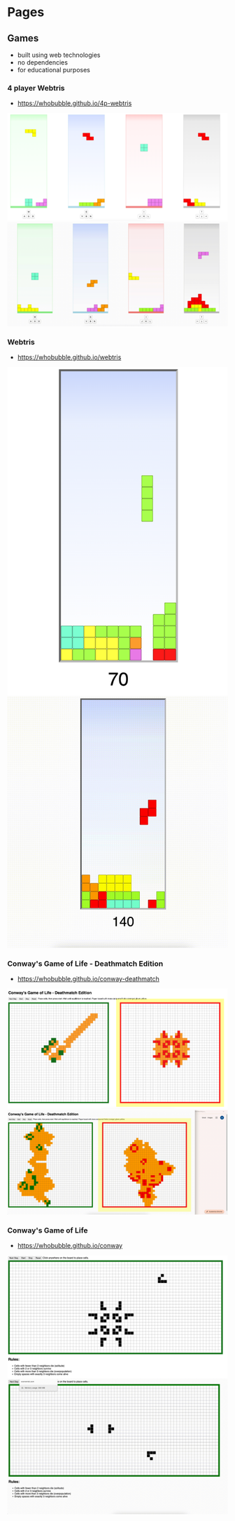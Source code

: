 # Pages

## Games
* built using web technologies
* no dependencies
* for educational purposes

### 4 player Webtris

* https://whobubble.github.io/4p-webtris

![4p-webtris](4p-webtris.png)
![4p-webtris](4p-webtris.gif)

### Webtris

* https://whobubble.github.io/webtris

![webtris](webtris.png)
![webtris](webtris.gif)

### Conway's Game of Life - Deathmatch Edition

* https://whobubble.github.io/conway-deathmatch

![conway-deathmatch](conway-deathmatch.png)
![conway-deathmatch](conway-deathmatch.gif)

### Conway's Game of Life

* https://whobubble.github.io/conway

![conway](conway.png)
![conway](conway.gif)

